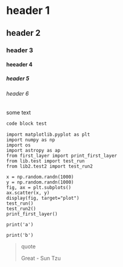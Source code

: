 # header 1
## header 2
### header 3
#### heeader 4
##### header 5
###### header 6

some text

```python
code block test
```

```python-frontend
import matplotlib.pyplot as plt
import numpy as np
import os
import astropy as ap
from first_layer import print_first_layer
from lib.test import test_run
from lib2.test2 import test_run2

x = np.random.randn(1000)
y = np.random.randn(1000)
fig, ax = plt.subplots()
ax.scatter(x, y)
display(fig, target="plot")
test_run()
test_run2()
print_first_layer()
```

```python-frontend
print('a')
```

```python-frontend
print('b')
```

> quote
> 
> Great - Sun Tzu

